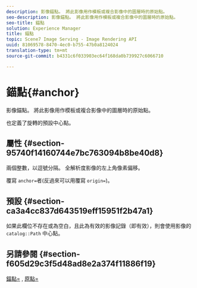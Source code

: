 ```yaml
---
description: 影像錨點。 將此影像用作模板或複合影像中的圖層時的原始點。
seo-description: 影像錨點。 將此影像用作模板或複合影像中的圖層時的原始點。
seo-title: 錨點
solution: Experience Manager
title: 錨點
topic: Scene7 Image Serving - Image Rendering API
uuid: 81069578-8470-4ec0-b755-47b0a8124024
translation-type: tm+mt
source-git-commit: b4331c6f033903ec64f168da0b739927c6066710

---
```



# 錨點{#anchor}

影像錨點。 將此影像用作模板或複合影像中的圖層時的原始點。

也定義了旋轉的預設中心點。

## 屬性 {#section-95740f14160744e7bc763094b8be40d8}

兩個整數，以逗號分隔。 全解析度影像的左上角像素偏移。

覆寫 `anchor=`者(反過來可以用覆寫 `origin=`)。

## 預設 {#section-ca3a4cc837d643519eff15951f2b47a1}

如果此欄位不存在或為空白，且此為有效的影像記錄（即有效），則會使用影像的 `catalog::Path` 中心點。

## 另請參閱 {#section-f605d29c3f5d48ad8e2a374f11886f19}

[錨點=](/help/aem-is-ir-api/is-api/http-ref/image-serving-api-ref/c-http-protocol-reference/c-command-reference/r-anchor.md) , [原點=](/help/aem-is-ir-api/is-api/http-ref/image-serving-api-ref/c-http-protocol-reference/c-command-reference/r-origin.md)
